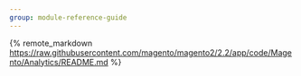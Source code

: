 ```yaml
---
group: module-reference-guide
---
```


{% remote_markdown https://raw.githubusercontent.com/magento/magento2/2.2/app/code/Magento/Analytics/README.md %}